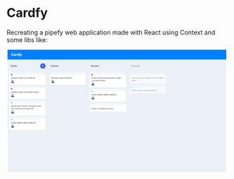 # Cardfy
Recreating a pipefy web application made with React using Context and some libs like:


![home page cardfy](src/assets/home-cardfy.png)
